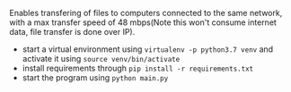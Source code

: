 Enables transfering of files to computers connected to the same network, with a max transfer speed of 48 mbps(Note this won't consume internet data, file transfer is done over IP).

- start a virtual environment using `virtualenv -p python3.7 venv` and activate it using `source venv/bin/activate`<br/>
- install requirements through `pip install -r requirements.txt`<br/>
- start the program using `python main.py`